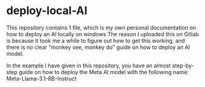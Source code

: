 # deploy-local-AI
This repository contains 1 file, which is my own personal documentation on how to deploy an AI locally on windows
The reason I uploaded this on Gitlab is because it took me a while to figure out how to get this working, and there is no clear "monkey see, monkey do" guide
on how to deploy an AI model.

In the example I have given in this repository, you have an almost step-by-step guide on how to deploy the Meta AI model with the following name:
Meta-Llama-3.1-8B-Instruct
